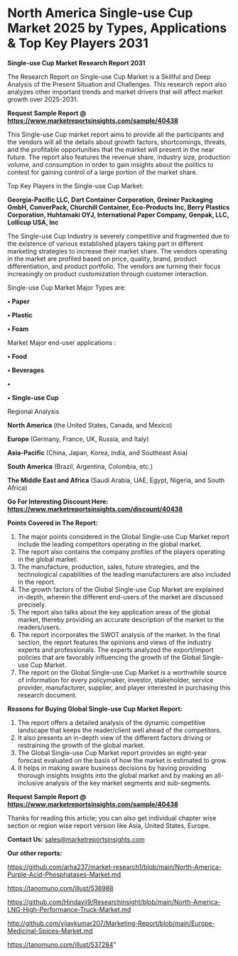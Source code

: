 # North America Single-use Cup Market 2025 by Types, Applications & Top Key Players 2031

<strong>Single-use Cup Market Research Report 2031</strong>

The Research Report on Single-use Cup Market is a Skillful and Deep Analysis of the Present Situation and Challenges. This research report also analyzes other important trends and market drivers that will affect market growth over 2025-2031.

<strong>Request Sample Report @ <a href=https://www.marketreportsinsights.com/sample/40438>https://www.marketreportsinsights.com/sample/40438</a></strong>

This Single-use Cup market report aims to provide all the participants and the vendors will all the details about growth factors, shortcomings, threats, and the profitable opportunities that the market will present in the near future. The report also features the revenue share, industry size, production volume, and consumption in order to gain insights about the politics to contest for gaining control of a large portion of the market share.

Top Key Players in the Single-use Cup Market:

<strong>Georgia-Pacific LLC, Dart Container Corporation, Greiner Packaging GmbH, ConverPack, Churchill Container, Eco-Products Inc, Berry Plastics Corporation, Huhtamaki OYJ, International Paper Company, Genpak, LLC, Lollicup USA, Inc</strong>

The Single-use Cup Industry is severely competitive and fragmented due to the existence of various established players taking part in different marketing strategies to increase their market share. The vendors operating in the market are profiled based on price, quality, brand, product differentiation, and product portfolio. The vendors are turning their focus increasingly on product customization through customer interaction.

Single-use Cup Market Major Types are:

<strong>•  Paper

•  Plastic

•  Foam</strong>

Market Major end-user applications :

<strong>•  Food

•  Beverages

•  

•  Single-use Cup</strong>

Regional Analysis

</u><strong><b>North America</b></strong> (the United States, Canada, and Mexico)

<strong><b>Europe </b></strong>(Germany, France, UK, Russia, and Italy)

<strong><b>Asia-Pacific</b></strong> (China, Japan, Korea, India, and Southeast Asia)

<strong><b>South America</b></strong> (Brazil, Argentina, Colombia, etc.)

<strong><b>The Middle East and Africa</b></strong> (Saudi Arabia, UAE, Egypt, Nigeria, and South Africa)

<strong>Go For Interesting Discount Here: <a href=https://www.marketreportsinsights.com/discount/40438>https://www.marketreportsinsights.com/discount/40438</a></strong>

<strong>Points Covered in The Report:</strong>
<ol>
  <li>The major points considered in the Global Single-use Cup Market report include the leading competitors operating in the global market.</li>
  <li>The report also contains the company profiles of the players operating in the global market.</li>
  <li>The manufacture, production, sales, future strategies, and the technological capabilities of the leading manufacturers are also included in the report.</li>
  <li>The growth factors of the Global Single-use Cup Market are explained in-depth, wherein the different end-users of the market are discussed precisely.</li>
  <li>The report also talks about the key application areas of the global market, thereby providing an accurate description of the market to the readers/users.</li>
  <li>The report incorporates the SWOT analysis of the market. In the final section, the report features the opinions and views of the industry experts and professionals. The experts analyzed the export/import policies that are favorably influencing the growth of the Global Single-use Cup Market.</li>
  <li>The report on the Global Single-use Cup Market is a worthwhile source of information for every policymaker, investor, stakeholder, service provider, manufacturer, supplier, and player interested in purchasing this research document.</li>
</ol>
<strong>Reasons for Buying Global Single-use Cup Market Report:</strong>

<ol>
  <li>The report offers a detailed analysis of the dynamic competitive landscape that keeps the reader/client well ahead of the competitors.</li>
  <li>It also presents an in-depth view of the different factors driving or restraining the growth of the global market.</li>
  <li>The Global Single-use Cup Market report provides an eight-year forecast evaluated on the basis of how the market is estimated to grow.</li>
  <li>It helps in making aware business decisions by having providing thorough insights insights into the global market and by making an all-inclusive analysis of the key market segments and sub-segments.</li>
</ol>
<strong>Request Sample Report @ <a href=https://www.marketreportsinsights.com/sample/40438>https://www.marketreportsinsights.com/sample/40438</a></strong>


Thanks for reading this article; you can also get individual chapter wise section or region wise report version like Asia, United States, Europe.

<strong>Contact Us:</strong>
sales@marketreportsinsights.com

<strong>Our other reports:</strong>

<a href=https://github.com/arha237/market-research1/blob/main/North-America-Purple-Acid-Phosphatases-Market.md>https://github.com/arha237/market-research1/blob/main/North-America-Purple-Acid-Phosphatases-Market.md</a>

<a href=https://tanomuno.com/illust/536988>https://tanomuno.com/illust/536988</a>

<a href=https://github.com/Hindavii9/Researchinsight/blob/main/North-America-LNG-High-Performance-Truck-Market.md>https://github.com/Hindavii9/Researchinsight/blob/main/North-America-LNG-High-Performance-Truck-Market.md</a>

<a href=http://github.com/vijaykumar207/Marketing-Report/blob/main/Europe-Medicinal-Spices-Market.md>http://github.com/vijaykumar207/Marketing-Report/blob/main/Europe-Medicinal-Spices-Market.md</a>

<a href=https://tanomuno.com/illust/537284>https://tanomuno.com/illust/537284</a>"
